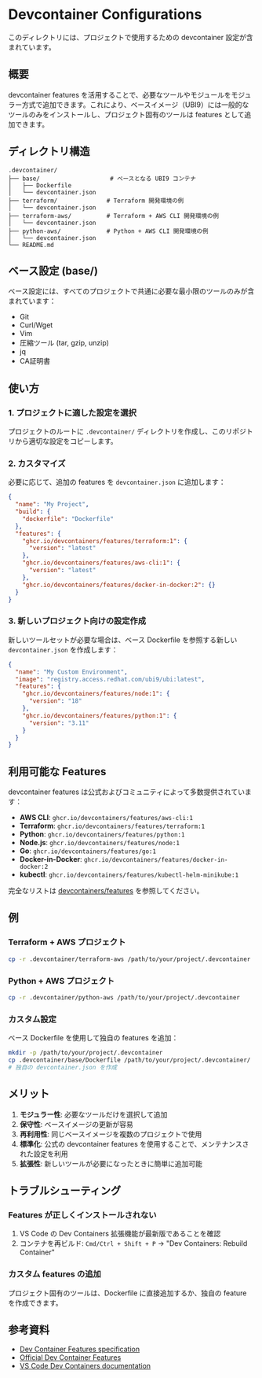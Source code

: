 # Devcontainer Configurations

このディレクトリには、プロジェクトで使用するための devcontainer 設定が含まれています。

## 概要

devcontainer features を活用することで、必要なツールやモジュールをモジュラー方式で追加できます。これにより、ベースイメージ（UBI9）には一般的なツールのみをインストールし、プロジェクト固有のツールは features として追加できます。

## ディレクトリ構造

```
.devcontainer/
├── base/                    # ベースとなる UBI9 コンテナ
│   ├── Dockerfile
│   └── devcontainer.json
├── terraform/              # Terraform 開発環境の例
│   └── devcontainer.json
├── terraform-aws/          # Terraform + AWS CLI 開発環境の例
│   └── devcontainer.json
├── python-aws/             # Python + AWS CLI 開発環境の例
│   └── devcontainer.json
└── README.md
```

## ベース設定 (base/)

ベース設定には、すべてのプロジェクトで共通に必要な最小限のツールのみが含まれています：

- Git
- Curl/Wget
- Vim
- 圧縮ツール (tar, gzip, unzip)
- jq
- CA証明書

## 使い方

### 1. プロジェクトに適した設定を選択

プロジェクトのルートに `.devcontainer/` ディレクトリを作成し、このリポジトリから適切な設定をコピーします。

### 2. カスタマイズ

必要に応じて、追加の features を `devcontainer.json` に追加します：

```json
{
  "name": "My Project",
  "build": {
    "dockerfile": "Dockerfile"
  },
  "features": {
    "ghcr.io/devcontainers/features/terraform:1": {
      "version": "latest"
    },
    "ghcr.io/devcontainers/features/aws-cli:1": {
      "version": "latest"
    },
    "ghcr.io/devcontainers/features/docker-in-docker:2": {}
  }
}
```

### 3. 新しいプロジェクト向けの設定作成

新しいツールセットが必要な場合は、ベース Dockerfile を参照する新しい `devcontainer.json` を作成します：

```json
{
  "name": "My Custom Environment",
  "image": "registry.access.redhat.com/ubi9/ubi:latest",
  "features": {
    "ghcr.io/devcontainers/features/node:1": {
      "version": "18"
    },
    "ghcr.io/devcontainers/features/python:1": {
      "version": "3.11"
    }
  }
}
```

## 利用可能な Features

devcontainer features は公式およびコミュニティによって多数提供されています：

- **AWS CLI**: `ghcr.io/devcontainers/features/aws-cli:1`
- **Terraform**: `ghcr.io/devcontainers/features/terraform:1`
- **Python**: `ghcr.io/devcontainers/features/python:1`
- **Node.js**: `ghcr.io/devcontainers/features/node:1`
- **Go**: `ghcr.io/devcontainers/features/go:1`
- **Docker-in-Docker**: `ghcr.io/devcontainers/features/docker-in-docker:2`
- **kubectl**: `ghcr.io/devcontainers/features/kubectl-helm-minikube:1`

完全なリストは [devcontainers/features](https://github.com/devcontainers/features) を参照してください。

## 例

### Terraform + AWS プロジェクト

```bash
cp -r .devcontainer/terraform-aws /path/to/your/project/.devcontainer
```

### Python + AWS プロジェクト

```bash
cp -r .devcontainer/python-aws /path/to/your/project/.devcontainer
```

### カスタム設定

ベース Dockerfile を使用して独自の features を追加：

```bash
mkdir -p /path/to/your/project/.devcontainer
cp .devcontainer/base/Dockerfile /path/to/your/project/.devcontainer/
# 独自の devcontainer.json を作成
```

## メリット

1. **モジュラー性**: 必要なツールだけを選択して追加
2. **保守性**: ベースイメージの更新が容易
3. **再利用性**: 同じベースイメージを複数のプロジェクトで使用
4. **標準化**: 公式の devcontainer features を使用することで、メンテナンスされた設定を利用
5. **拡張性**: 新しいツールが必要になったときに簡単に追加可能

## トラブルシューティング

### Features が正しくインストールされない

1. VS Code の Dev Containers 拡張機能が最新版であることを確認
2. コンテナを再ビルド: `Cmd/Ctrl + Shift + P` → "Dev Containers: Rebuild Container"

### カスタム features の追加

プロジェクト固有のツールは、Dockerfile に直接追加するか、独自の feature を作成できます。

## 参考資料

- [Dev Container Features specification](https://containers.dev/implementors/features/)
- [Official Dev Container Features](https://github.com/devcontainers/features)
- [VS Code Dev Containers documentation](https://code.visualstudio.com/docs/devcontainers/containers)
